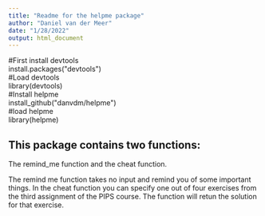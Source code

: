 ```yaml
---
title: "Readme for the helpme package"
author: "Daniel van der Meer"
date: "1/28/2022"
output: html_document
---
```

#First install devtools  
install.packages("devtools")  
#Load devtools  
library(devtools)  
#Install helpme  
install_github("danvdm/helpme")  
#load helpme  
library(helpme)  

## This package contains two functions:

The remind_me function and the cheat function.

The remind me function takes no input and remind you of some important things.
In the cheat function you can specify one out of four exercises from the third assignment of the PIPS course. The function will retun the solution for that exercise. 



